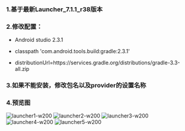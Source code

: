 ### 1.基于最新Launcher_7.1.1_r38版本

### 2.修改配置：

* Android studio 2.3.1

* classpath 'com.android.tools.build:gradle:2.3.1'

* distributionUrl=https\://services.gradle.org/distributions/gradle-3.3-all.zip

### 3.如果不能安装，修改包名以及provider的设置名称

### 4.预览图

![launcher1-w200](/art/launcher1.jpg)
![launcher2-w200](/art/launcher2.jpg)
![launcher3-w200](/art/launcher3.jpg)
![launcher4-w200](/art/launcher4.jpg)
![launcher5-w200](/art/launcher5.jpg)


